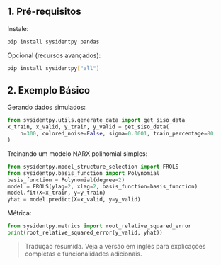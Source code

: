 ## 1. Pré-requisitos
Instale:
```bash
pip install sysidentpy pandas
```
Opcional (recursos avançados):
```bash
pip install sysidentpy["all"]
```

## 2. Exemplo Básico
Gerando dados simulados:
```python
from sysidentpy.utils.generate_data import get_siso_data
x_train, x_valid, y_train, y_valid = get_siso_data(
    n=300, colored_noise=False, sigma=0.0001, train_percentage=80
)
```

Treinando um modelo NARX polinomial simples:
```python
from sysidentpy.model_structure_selection import FROLS
from sysidentpy.basis_function import Polynomial
basis_function = Polynomial(degree=2)
model = FROLS(ylag=2, xlag=2, basis_function=basis_function)
model.fit(X=x_train, y=y_train)
yhat = model.predict(X=x_valid, y=y_valid)
```

Métrica:
```python
from sysidentpy.metrics import root_relative_squared_error
print(root_relative_squared_error(y_valid, yhat))
```

> Tradução resumida. Veja a versão em inglês para explicações completas e funcionalidades adicionais.
